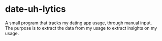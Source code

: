 # date-uh-lytics
A small program that tracks my dating app usage, through manual input. The purpose is to extract the data from my usage to extract insights on my usage. 
